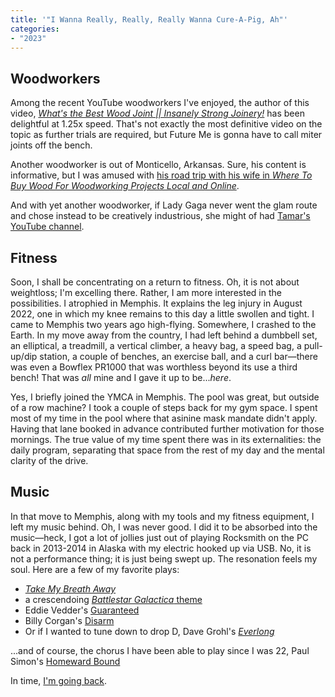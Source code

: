 ```yaml
---
title: '"I Wanna Really, Really, Really Wanna Cure-A-Pig, Ah"'
categories:
- "2023"
---
```


## Woodworkers

Among the recent YouTube woodworkers I've enjoyed, the author of this video, [*What's the Best Wood Joint \|\| Insanely Strong Joinery!*](https://www.youtube.com/watch?v=CE147Ow7RmM) has been delightful at 1.25x speed.  That's not exactly the most definitive video on the topic as further trials are required, but Future Me is gonna have to call miter joints off the bench. 

Another woodworker is out of Monticello, Arkansas.  Sure, his content is informative, but I was amused with [his road trip with his wife in *Where To Buy Wood For Woodworking Projects Local and Online*](https://www.youtube.com/watch?v=qtB-yIQ3b6U).

And with yet another woodworker, if Lady Gaga never went the glam route and chose instead to be creatively industrious, she might of had [Tamar's YouTube channel](https://www.youtube.com/@3x3CustomTamar).

## Fitness

Soon, I shall be concentrating on a return to fitness.  Oh, it is not about weightloss; I'm excelling there.  Rather, I am more interested in the possibilities.  I atrophied in Memphis.  It explains the leg injury in August 2022, one in which my knee remains to this day a little swollen and tight.  I came to Memphis two years ago high-flying.  Somewhere, I crashed to the Earth.  In my move away from the country, I had left behind a dumbbell set, an elliptical, a treadmill, a vertical climber, a heavy bag, a speed bag, a pull-up/dip station, a couple of benches, an exercise ball, and a curl bar—there was even a Bowflex PR1000 that was worthless beyond its use a third bench!  That was *all* mine and I gave it up to be...*here*.  

Yes, I briefly joined the YMCA in Memphis.  The pool was great, but outside of a row machine?  I took a couple of steps back for my gym space.  I spent most of my time in the pool where that asinine mask mandate didn't apply. Having that lane booked in advance contributed further motivation for those mornings.  The true value of my time spent there was in its externalities: the daily program, separating that space from the rest of my day and the mental clarity of the drive.    

## Music

In that move to Memphis, along with my tools and my fitness equipment, I left my music behind.  Oh, I was never good.  I did it to be absorbed into the music—heck, I got a lot of jollies just out of playing Rocksmith on the PC back in 2013-2014 in Alaska with my electric hooked up via USB.  No, it is not a performance thing; it is just being swept up.  The resonation feels my soul.  Here are a few of my favorite plays:

* [*Take My Breath Away*](https://music.youtube.com/watch?v=F4M6haOFtcE&feature=share)
* a crescendoing [*Battlestar Galactica* theme](https://music.youtube.com/watch?v=1FXn-EPB3sg&feature=share)
* Eddie Vedder's [Guaranteed](https://music.youtube.com/watch?v=K6g4841NZ6I&feature=share)
* Billy Corgan's [Disarm](https://music.youtube.com/watch?v=x5GG_fr8WyM&feature=share)
* Or if I wanted to tune down to drop D, Dave Grohl's [*Everlong*](https://music.youtube.com/watch?v=YLRlOvzs-XU&feature=share)

...and of course, the chorus I have been able to play since I was 22, Paul Simon's [Homeward Bound](https://music.youtube.com/watch?v=4c87TeR7Evs&feature=share)

In time, [I'm going back](https://music.youtube.com/watch?v=wZteC1Ids0A&feature=share).